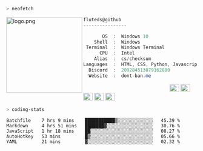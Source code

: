 ```zsh
> neofetch
```

<img align="left" src="https://github.com/fluteds.png" alt="logo.png" width="200"/> 

```csharp
fluteds@github
----------------

       OS  :  Windows 10
    Shell  :  Windows
 Terminal  :  Windows Terminal
      CPU  :  Intel
    Alias  :  cs/checksum
Languages  :  HTML, CSS, Python, Javascript
  Discord  :  209284513879162880
  Website  :  dont-ban.me
```

<p align="left">
  &nbsp; &nbsp; &nbsp; &nbsp; &nbsp;&nbsp; &nbsp; &nbsp; &nbsp; &nbsp;&nbsp; &nbsp; &nbsp; &nbsp; &nbsp; &nbsp; &nbsp; &nbsp; &nbsp; &nbsp; &nbsp;&nbsp; &nbsp; &nbsp; &nbsp; &nbsp;&nbsp; &nbsp; &nbsp; &nbsp; &nbsp;
  <img alt="#474342" src="https://via.placeholder.com/15/ADBAC7/000000?text=+" width="25" height="20" />
  <img alt="#fbedf6" src="https://via.placeholder.com/15/6CB6FF/000000?text=+" width="25" height="20" />
  <img alt="#c9594d" src="https://via.placeholder.com/15/F47067/000000?text=+" width="25" height="20" />
  <img alt="#f8b9b2" src="https://via.placeholder.com/15/DCBDFB/000000?text=+" width="25" height="20" />
  <img alt="#f8b9b2" src="https://via.placeholder.com/15/57ab5a/000000?text=+" width="25" height="20" />
</p>

```zsh
> coding-stats
```

<!--START_SECTION:waka-->
```text
Batchfile    7 hrs 9 mins    ███████████▒░░░░░░░░░░░░░   45.39 % 
Markdown     4 hrs 51 mins   ███████▓░░░░░░░░░░░░░░░░░   30.76 % 
JavaScript   1 hr 18 mins    ██░░░░░░░░░░░░░░░░░░░░░░░   08.27 % 
AutoHotkey   53 mins         █▒░░░░░░░░░░░░░░░░░░░░░░░   05.66 % 
YAML         21 mins         ▓░░░░░░░░░░░░░░░░░░░░░░░░   02.32 % 
```
<!--END_SECTION:waka-->
